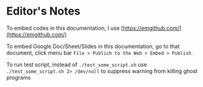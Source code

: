 # Editor's Notes

To embed codes in this documentation, I use [https://emgithub.com/](https://emgithub.com/)

To embed Google Doc/Sheet/Slides in this documentation, go to that document, click menu bar `File > Publich to the Web > Embed > Publish`.

To run test script, instead of `./test_some_script.sh`  use `./test_some_script.sh 2> /dev/null` to suppress warning from killing ghost programs 